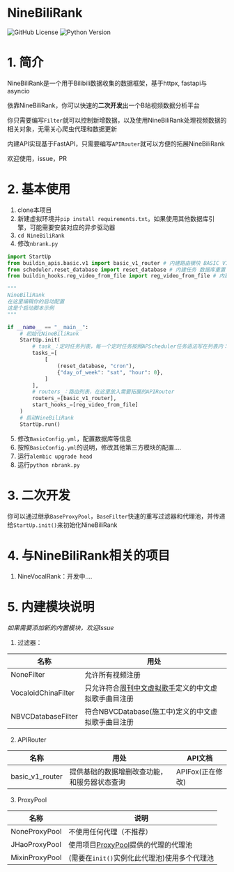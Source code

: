 # NineBiliRank


![GitHub License](https://img.shields.io/github/license/NineBiliTeam/NineBiliRank) 
![Python Version](https://badgen.net/pypi/python/black)



# 1. 简介

NineBiliRank是一个用于Bilibili数据收集的数据框架，基于httpx, fastapi与asyncio

依靠NineBiliRank，你可以快速的**二次开发**出一个B站视频数据分析平台

你只需要编写`Filter`就可以控制新增数据，以及使用NineBiliRank处理视频数据的相关对象，无需关心爬虫代理和数据更新

内建API实现基于FastAPI，只需要编写`APIRouter`就可以方便的拓展NineBiliRank

欢迎使用，issue，PR

# 2. 基本使用
1. clone本项目
2. 新建虚拟环境并`pip install requirements.txt`。如果使用其他数据库引擎，可能需要安装对应的异步驱动器
3. `cd NineBiliRank`
4. 修改`nbrank.py`
```python
import StartUp
from buildin_apis.basic.v1 import basic_v1_router # 内建路由模块 BASIC V1
from scheduler.reset_database import reset_database # 内建任务 数据库重置
from buildin_hooks.reg_video_from_file import reg_video_from_file # 内建钩子 从文件注册视频

"""
NineBiliRank
在这里编辑你的启动配置
这是个启动脚本示例
"""

if __name__ == "__main__":
    # 初始化NineBiliRank
    StartUp.init(
        # task_：定时任务列表，每一个定时任务按照APScheduler任务语法写在列表内：[[函数名, 触发器], {其他参数的字典...}]
        tasks_=[
            [
                (reset_database, "cron"),
                {"day_of_week": "sat", "hour": 0},
            ]
        ],
        # routers_：路由列表，在这里放入需要拓展的APIRouter
        routers_=[basic_v1_router],
        start_hooks_=[reg_video_from_file]
    )
    # 启动NineBiliRank
    StartUp.run()
```
5. 修改`BasicConfig.yml`，配置数据库等信息
6. 按照`BasicConfig.yml`的说明，修改其他第三方模块的配置....
7. 运行`alembic upgrade head`
8. 运行`python nbrank.py`

# 3. 二次开发

你可以通过继承`BaseProxyPool`，`BaseFilter`快速的重写过滤器和代理池，并传递给`StartUp.init()`来初始化NineBiliRank

# 4. 与NineBiliRank相关的项目

1. NineVocalRank：开发中....


# 5. 内建模块说明
*如果需要添加新的内置模块，欢迎Issue*
1. 过滤器：

| 名称 | 用处 |
|-----|-----|
|NoneFilter|允许所有视频注册|
|VocaloidChinaFilter|只允许符合[周刊中文虚拟歌手](https://eVocalRank.com)定义的中文虚拟歌手曲目注册|
|NBVCDatabaseFilter|符合NBVCDatabase(施工中)定义的中文虚拟歌手曲目注册|

2. APIRouter

 | 名称 | 用处                     | API文档        |
 |-----|------------------------|--------------|
|basic_v1_router| 提供基础的数据增删改查功能，和服务器状态查询 | APIFox(正在修改) |

3. ProxyPool

| 名称 | 说明                                                              |
|-----|-----------------------------------------------------------------| 
|NoneProxyPool| 不使用任何代理（不推荐）                                                    |
|JHaoProxyPool| 使用项目[ProxyPool](https://github.com/jhao104/proxy_pool)提供的代理的代理池 |
|MixinProxyPool| (需要在`init()`实例化此代理池)使用多个代理池                                     |

